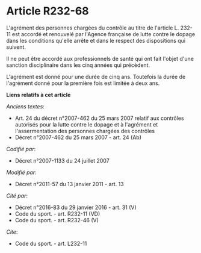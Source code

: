 # Article R232-68

L'agrément des personnes chargées du contrôle au titre de l'article L. 232-11 est accordé et renouvelé par l'Agence française
de lutte contre le dopage dans les conditions qu'elle arrête et dans le respect des dispositions qui suivent. 

Il ne peut être accordé aux professionnels de santé qui ont fait l'objet d'une sanction disciplinaire dans les cinq années
qui précèdent.

L'agrément est donné pour une durée de cinq ans. Toutefois la durée de l'agrément donné pour la première fois est limitée à
deux ans.

**Liens relatifs à cet article**

_Anciens textes_:

  - Art. 24 du décret n°2007-462 du 25 mars 2007 relatif aux contrôles autorisés pour la lutte contre le dopage et à l'agrément et l'assermentation des personnes chargées des contrôles
  - Décret n°2007-462 du 25 mars 2007 - art. 24 (Ab)

_Codifié par_:

  - Décret n°2007-1133 du 24 juillet 2007

_Modifié par_:

  - Décret n°2011-57 du 13 janvier 2011 - art. 13

_Cité par_:

  - Décret n°2016-83 du 29 janvier 2016 - art. 31 (V)
  - Code du sport. - art. R232-11 (VD)
  - Code du sport. - art. R232-46 (V)

_Cite_:

  - Code du sport. - art. L232-11
